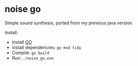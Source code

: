 # noise go

Simple sound synthesis, ported from my previous java version.

Install:
- Install [GO](https://go.dev/dl/)
- install dependencies: ````go mod tidy````
- Compile: ````go build````
- Run: ````./noise_go.exe````

